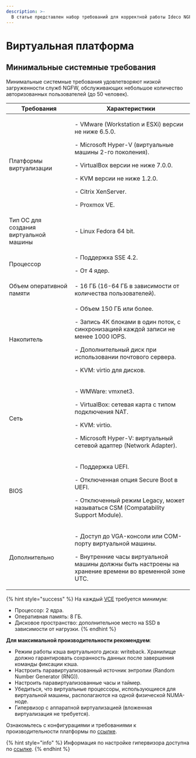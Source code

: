 ```yaml
---
description: >-
  В статье представлен набор требований для корректной работы Ideco NGFW на виртуальной платформе.
---
```

# Виртуальная платформа

## Минимальные системные требования

Минимальные системные требования удовлетворяют низкой загруженности служб NGFW, обслуживающих небольшое количество авторизованных пользователей (до 50 человек).

<table><thead><tr><th width="164">Требования</th><th>Характеристики</th></tr></thead><tbody><tr><td>Платформы виртуализации</td><td><p>- VMware (Workstation и ESXi) версии не ниже 6.5.0.</p><p>- Microsoft Hyper-V (виртуальные машины 2-го поколения).</p><p>- VirtualBox версии не ниже 7.0.0.</p><p>- KVM версии не ниже 1.2.0.</p><p>- Citrix XenServer.</p><p>- Proxmox VE.</p></td></tr><tr><td>Тип ОС для создания виртуальной машины</td><td>- Linux Fedora 64 bit.</td></tr><tr><td>Процессор</td><td><p>- Поддержка SSE 4.2.</p><p>- От 4 ядер.</p></td></tr><tr><td>Объем оперативной памяти</td><td>- 16 ГБ (16-64 ГБ в зависимости от количества пользователей).</td></tr><tr><td>Накопитель</td><td><p>- Объем 150 ГБ или более.</p><p>- Запись 4К блоками в один поток, с синхронизацией каждой записи не менее 1000 IOPS.</p><p>- Дополнительный диск при использовании почтового сервера.</p><p>- KVM: virtio для дисков.</p></td></tr><tr><td>Сеть</td><td><p>- WMWare: vmxnet3.</p><p>- VirtualBox: сетевая карта с типом подключения NAT.</p><p>- KVM: virtio.</p><p>- Microsoft Hyper-V: виртуальный сетевой адаптер (Network Adapter).</p></td><tr><td>BIOS</td><td><p>- Поддержка UEFI.</p><p>- Отключенная опция Secure Boot в UEFI.</p><p>- Отключенный режим Legacy, может называться CSM (Compatability Support Module).</p></td></tr><tr><td>Дополнительно</td><td><p>- Доступ до VGA-консоли или COM-порту виртуальной машины.</p><p>- Внутренние часы виртуальной машины должны быть настроены на хранение времени во временной зоне UTC.</p></td></tr></tbody></table>

{% hint style="success" %}
На каждый [VCE](/settings/server-management/vce.md) требуется минимум:

* Процессор: 2 ядра.
* Оперативная память: 8 ГБ.
* Дисковое пространство: дополнительное место на SSD в зависимости от нагрузки.
{% endhint %}

**Для максимальной производительности рекомендуем**:

* Режим работы кэша виртуального диска: writeback. Хранилище должно гарантировать сохранность данных после завершения команды фиксации кэша.
* Настроить паравиртуализованный источник энтропии (Random Number Generator (RNG)).
* Настроить паравиртуализованные часы и таймер.
* Убедиться, что виртуальные процессоры, использующиеся для виртуальной машины, располагаются на одной физической NUMA-ноде.
* Гипервизор с аппаратной виртуализацией (вложенная виртуализация не требуется).

Ознакомьтесь с конфигурациями и требованиями к производительности платформы по [ссылке](/general/performance.md).

{% hint style="info" %}
Информация по настройке гипервизора доступна по [ссылке](/installation/specifics-of-hypervisor-settings.md).
{% endhint %}